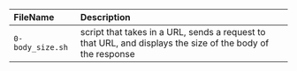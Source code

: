 | FileName | Description |
| :------- | :---------- |
| `0-body_size.sh` | script that takes in a URL, sends a request to that URL, and displays the size of the body of the response |
